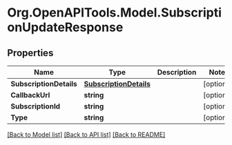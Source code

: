 
# Org.OpenAPITools.Model.SubscriptionUpdateResponse

## Properties

Name | Type | Description | Notes
------------ | ------------- | ------------- | -------------
**SubscriptionDetails** | [**SubscriptionDetails**](SubscriptionDetails.md) |  | [optional] 
**CallbackUrl** | **string** |  | [optional] 
**SubscriptionId** | **string** |  | [optional] 
**Type** | **string** |  | [optional] 

[[Back to Model list]](../README.md#documentation-for-models)
[[Back to API list]](../README.md#documentation-for-api-endpoints)
[[Back to README]](../README.md)

